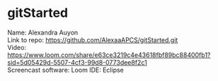 # gitStarted

Name: Alexandra Auyon  
Link to repo: https://github.com/AlexaaAPCS/gitStarted.git  
Video: https://www.loom.com/share/e63ce3219c4e43618fbf89bc88400fb1?sid=5d05429d-5507-4cf3-99d8-0773dee8f2c1  
Screencast software: Loom  IDE: Eclipse
